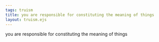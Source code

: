 ```yaml
---
tags: truism
title: you are responsible for constituting the meaning of things
layout: truism.ejs
---
```


you are responsible for constituting the meaning of things